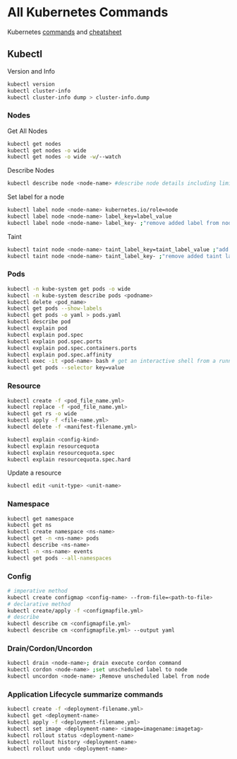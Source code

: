 # All Kubernetes Commands

Kubernetes [commands] and [cheatsheet]

## Kubectl

Version and Info

```bash
kubectl version
kubectl cluster-info
kubectl cluster-info dump > cluster-info.dump
```

### Nodes

Get All Nodes

```bash
kubectl get nodes
kubectl get nodes -o wide
kubectl get nodes -o wide -w/--watch
```

Describe Nodes

```bash
kubectl describe node <node-name> #describe node details including limits
```

Set label for a node

```bash
kubectl label node <node-name> kubernetes.io/role=node
kubectl label node <node-name> label_key=label_value
kubectl label node <node-name> label_key- ;"remove added label from node"
```

Taint

```bash
kubectl taint node <node-name> taint_label_key=taint_label_value ;"add taint label to node"
kubectl taint node <node-name> taint_label_key- ;"remove added taint label to node"
```

### Pods

```bash
kubectl -n kube-system get pods -o wide
kubectl -n kube-system describe pods <podname>
kubectl delete <pod_name>
kubectl get pods --show-labels
kubectl get pods -o yaml > pods.yaml
kubectl describe pod
kubectl explain pod
kubectl explain pod.spec
kubectl explain pod.spec.ports
kubectl explain pod.spec.containers.ports
kubectl explain pod.spec.affinity
kubectl exec -it <pod-name> bash # get an interactive shell from a running pod
kubectl get pods --selector key=value
```

### Resource

```bash
kubectl create -f <pod_file_name.yml>
kubectl replace -f <pod_file_name.yml>
kubectl get rs -o wide
kubectl apply -f <file-name.yml>
kubectl delete -f <manifest-filename.yml>

kubectl explain <config-kind>
kubectl explain resourcequota
kubectl explain resourcequota.spec
kubectl explain resourcequota.spec.hard
```

Update a resource

```bash
kubectl edit <unit-type> <unit-name>
```

### Namespace

```bash
kubectl get namespace
kubectl get ns
kubectl create namespace <ns-name>
kubectl get -n <ns-name> pods
kubectl describe <ns-name>
kubectl -n <ns-name> events
kubectl get pods --all-namespaces
```

### Config

```bash
# imperative method
kubectl create configmap <config-name> --from-file=<path-to-file>
# declarative method
kubectl create/apply -f <configmapfile.yml>
# describe
kubectl describe cm <configmapfile.yml>
kubectl describe cm <configmapfile.yml> --output yaml
```

### Drain/Cordon/Uncordon

```bash
kubectl drain <node-name>; drain execute cordon command
kubectl cordon <node-name> ;set unscheduled label to node
kubectl uncordon <node-name> ;Remove unscheduled label from node
```

### Application Lifecycle summarize commands

```bash
kubectl create -f <deployment-filename.yml>
kubectl get <deployment-name>
kubectl apply -f <deployment-filename.yml>
kubectl set image <deployment-name> <image=imagename:imagetag>
kubectl rollout status <deployment-name>
kubectl rollout history <deployment-name>
kubectl rollout undo <deployment-name>
```

<!-- links -->
[commands]: ../../assets/kuber/cheatsheet/cs-commands.jpg
[cheatsheet]: ../../assets/kuber/cheatsheet/cs-CheatSheet.jpg

